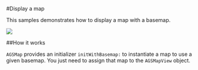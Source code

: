 #Display a map

This samples demonstrates how to display a map with a basemap.

![](image1.png)

##How it works

`AGSMap` provides an initializer `initWithBasemap:` to instantiate a map to use a given basemap. You just need to assign that map to the `AGSMapView` object.




